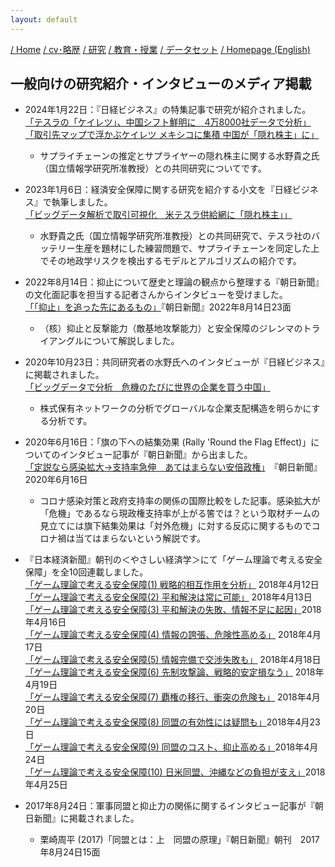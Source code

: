 ```yaml
---
layout: default
---
```

[/ Home](https://skurizaki.github.io/jpn/) [/ cv･略歴](./about.html) [/ 研究](http://www.f.waseda.jp/kurizaki/research.html) [/ 教育・授業](./teaching.html) [/ データセット](http://www.f.waseda.jp/kurizaki/data.html) [/ Homepage (English)](https://skurizaki.github.io/homepage/) 

## 一般向けの研究紹介・インタビューのメディア掲載
- 2024年1月22日：『日経ビジネス』の特集記事で研究が紹介されました。<br>
  [「テスラの「ケイレツ」、中国シフト鮮明に　4万8000社データで分析」](https://business.nikkei.com/atcl/gen/19/00600/011700004/?gift=gl7AsNnH5EboL51iixxT4iekKCYJ4eEgKXWYc2la2mw%253D&n_cid=nbpnb_gift)<br>
  [「取引先マップで浮かぶケイレツ メキシコに集積 中国が「隠れ株主」に」](https://business.nikkei.com/atcl/NBD/19/special/01678/)<br>
  - サプライチェーンの推定とサプライヤーの隠れ株主に関する水野貴之氏（国立情報学研究所准教授）との共同研究についてです。<br>

- 2023年1月6日：経済安全保障に関する研究を紹介する小文を『日経ビジネス』で執筆しました。<br>
  [「ビッグデータ解析で取引可視化　米テスラ供給網に「隠れ株主」」](https://business.nikkei.com/atcl/NBD/19/00150/122600066/)<br>
  - 水野貴之氏（国立情報学研究所准教授）との共同研究で、テスラ社のバッテリー生産を題材にした練習問題で、サプライチェーンを同定した上でその地政学リスクを検出するモデルとアルゴリズムの紹介です。<br>

- 2022年8月14日：抑止について歴史と理論の観点から整理する『朝日新聞』の文化面記事を担当する記者さんからインタビューを受けました。<br>
  [「「抑止」を追った先にあるもの」](https://www.dropbox.com/scl/fi/tnix5sm1mqaq1j38y8kv8/220814.pdf?rlkey=mg9136pnun5xmekigu1q0pqbk&dl=0)『朝日新聞』2022年8月14日23面<br>
  - （核）抑止と反撃能力（敵基地攻撃能力）と安全保障のジレンマのトライアングルについて解説しました。<br>

- 2020年10月23日：共同研究者の水野氏へのインタビューが『日経ビジネス』に掲載されました。<br>
  [「ビッグデータで分析　危機のたびに世界の企業を買う中国」](https://business.nikkei.com/atcl/gen/19/00141/101200013/)<br>
  - 株式保有ネットワークの分析でグローバルな企業支配構造を明らかにする分析です。<br>

- 2020年6月16日：「旗の下への結集効果 (Rally 'Round the Flag Effect)」についてのインタビュー記事が『朝日新聞』から出ました。<br>
  [「定説なら感染拡大→支持率急伸　あてはまらない安倍政権」](https://digital.asahi.com/articles/ASN6H72DRN62UHBI03H.html)　『朝日新聞』2020年6月16日<br>
  - コロナ感染対策と政府支持率の関係の国際比較をした記事。感染拡大が「危機」であるなら現政権支持率が上がる筈では？という取材チームの見立てには旗下結集効果は「対外危機」に対する反応に関するものでコロナ禍は当てはまらないという解説です。<br>


- 『日本経済新聞』朝刊の＜やさしい経済学＞にて「ゲーム理論で考える安全保障」を全10回連載しました。<br>
  [「ゲーム理論で考える安全保障(1) 戦略的相互作用を分析」](https://www.nikkei.com/article/DGXMZO29246470R10C18A4SHE000/) 2018年4月12日<br>
  [「ゲーム理論で考える安全保障(2) 平和解決は常に可能」](https://www.nikkei.com/article/DGXMZO29297390S8A410C1SHE000/) 2018年4月13日<br>
  [「ゲーム理論で考える安全保障(3) 平和解決の失敗、情報不足に起因」](https://www.nikkei.com/article/DGXMZO29345800T10C18A4SHE000/)2018年4月16日<br>
  [「ゲーム理論で考える安全保障(4) 情報の誇張、危険性高める」](https://www.nikkei.com/article/DGXMZO29427740W8A410C1SHE000/) 2018年4月17日<br>
  [「ゲーム理論で考える安全保障(5) 情報完備で交渉失敗も」](https://www.nikkei.com/article/DGKKZO29470160X10C18A4KE8000/) 2018年4月18日<br>
  [「ゲーム理論で考える安全保障(6) 先制攻撃論、戦略的安定損なう」](https://www.nikkei.com/article/DGXMZO29527380Y8A410C1SHE000/) 2018年4月19日<br>
  [「ゲーム理論で考える安全保障(7) 覇権の移行、衝突の危険も」](https://www.nikkei.com/article/DGKKZO29572880Z10C18A4KE8000/) 2018年4月20日<br>
  [「ゲーム理論で考える安全保障(8) 同盟の有効性には疑問も」](https://www.nikkei.com/article/DGXMZO29630610Q8A420C1SHE000/)2018年4月23日<br>
  [「ゲーム理論で考える安全保障(9) 同盟のコスト、抑止高める」](https://www.nikkei.com/article/DGXMZO29713350T20C18A4SHE000/)2018年4月24日<br>
  [「ゲーム理論で考える安全保障(10) 日米同盟、沖縄などの負担が支え」](https://www.nikkei.com/article/DGXMZO29760810U8A420C1SHE000/)2018年4月25日<br>


- 2017年8月24日：軍事同盟と抑止力の関係に関するインタビュー記事が『朝日新聞』に掲載されました。<br>
  - 栗崎周平 (2017)「同盟とは：上　同盟の原理」『朝日新聞』朝刊　2017年8月24日15面

